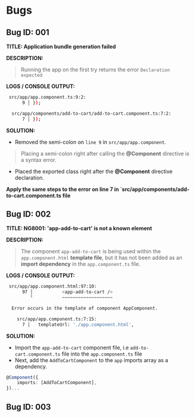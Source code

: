 # Bugs

## Bug ID: 001

**TITLE: Application bundle generation failed**

**DESCRIPTION:**

> Running the app on the first try returns the error `Declaration expected`

**LOGS / CONSOLE OUTPUT:**

```bash
 src/app/app.component.ts:9:2:
      9 │ });

  src/app/components/add-to-cart/add-to-cart.component.ts:7:2:
      7 │ });
```

**SOLUTION:**

- Removed the semi-colon on `line 9` in `src/app/app.component`.

> Placing a semi-colon right after calling the **@Component** directive is a syntax error.

- Placed the exported class right after the **@Component** directive declaration.

**Apply the same steps to the error on line 7 in `src/app/components/add-to-cart.component.ts file**

## Bug ID: 002

**TITLE: NG8001: 'app-add-to-cart' is not a known element**

**DESCRIPTION:**

> The component `app-add-to-cart` is being used within the `app.component.html` **template file**, but it has not been added as an **import dependency** in the `app.component.ts` file.

**LOGS / CONSOLE OUTPUT:**

```bash
 src/app/app.component.html:97:10:
      97 │           <app-add-to-cart />
         ╵           ~~~~~~~~~~~~~~~~~~~

  Error occurs in the template of component AppComponent.

    src/app/app.component.ts:7:15:
      7 │   templateUrl: './app.component.html',
```

**SOLUTION:**

- Import the `app-add-to-cart` component file, i.e `add-to-cart.component.ts` file into the `app.component.ts` file
- Next, add the `AddToCartComponent` to the `app` imports array as a dependency.

```ts
@Component({
	imports: [AddToCartComponent],
})...
```

## Bug ID: 003
